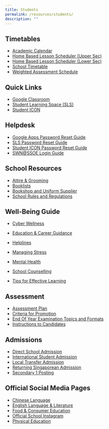 ```yaml
---
title: Students
permalink: /resources/students/
description: ""
---
```

Timetables
----------

*   [Academic Calendar](https://calendar.google.com/calendar/u/0/embed?src=c_k7p87vuspth3eedj4n2mair55g@group.calendar.google.com&ctz=Asia/Singapore)
*   [Home Based Lesson Scheduler (Upper Sec)](https://docs.google.com/spreadsheets/d/1x1Cezpsez216UctPwE2lLGUA4oqZyoGbWNltjtOAcDs/edit?usp=sharing)
*   [Home Based Lesson Scheduler (Lower Sec)](https://docs.google.com/spreadsheets/d/1HHoS_7IaTD-gqG91jqGgc60Ehn3MhNJgcfSlF7uHAAs/edit?usp=sharing)
*   [School Timetable](/resources/students/timetables/school-timetable/)
*   [Weighted Assessment Schedule](https://docs.google.com/spreadsheets/d/1S7lChpa_rMRRRJwkNGCqUNMqqJzcWTRenVWWpUSvCEc/edit#gid=1582931388)


Quick Links
-----------

*   [Google Classroom](https://classroom.google.com/)
*   [Student Learning Space (SLS)](https://vle.learning.moe.edu.sg/login)
*   [Student ICON](https://workspace.google.com/dashboard)

Helpdesk
--------

*   [Google Apps Password Reset Guide](/resources/students/helpdesk/google-apps-password-reset-guide)
*   [SLS Password Reset Guide](/resources/students/helpdesk/sls-password-reset-guide)
*   [Student ICON Password Reset Guide](https://tinyurl.com/pwrform-xmss)
*   [SWN@SSOE Login Guide](/resources/students/helpdesk/swn-at-ssoe-login-guide)

School Resources
----------------
*   [Attire & Grooming](/resources/students/school-resources/attire-n-grooming)
*   [Booklists](/resources/students/school-resources/bookshop-and-uniform-supplier)
*   [Bookshop and Uniform Supplier](/resources/students/school-resources/bookshop-and-uniform-supplier)
*   [School Rules and Regulations](/resources/students/school-resources/school-rules)

Well-Being Guide
----------------

*   [Cyber Wellness](https://drive.google.com/file/d/11uxMXxLACqCiZ1BCL5gUBjq-laxrYbR6/view)
*   [Education & Career Guidance](/files/Counselling/Xinmin%202021%20CAA120421.pdf)
*  [Helplines](/resources/students/well-being-guide/mental-health/helplines/)  
*   [Managing Stress](/files/Counselling/101%20ways%20to%20Cope%20with%20Stress-R3.pdf)
*  [Mental Health](/resources/students/well-being-guide/mental-health/101-ways-to-cope-with-stress/)

*   [School Counselling](/resources/students/well-being-guide/school-counselling/)
*  [Tips for Effective Learning](/resources/students/well-being-guide/tips-for-effective-learning/)

Assessment
----------

*   [Assessment Plan](/resources/students/assessment/assessment-plan-2021/)
*   [Criteria for Promotion](/resources/students/assessment/criteria-for-promotion/)
*  [End Of Year Examination Topics and Formats](/resources/students/assessment/end-of-year-examination-topics-and-formats/)
*   [Instructions to Candidates](/resources/students/assessment/instructions-to-candidates/)

Admissions
----------

*   [Direct School Admission](/resources/students/admissions/direct-school-admission)
*   [International Student Admission](/resources/students/admissions/international-student-admission)
*   [Local Transfer Admission](/resources/students/admissions/local-transfer-admission)
*   [Returning Singaporean Admission](/resources/students/admissions/returning-singaporean-admission)
*   [Secondary 1 Posting](https://sites.google.com/xinminss.edu.sg/e-registration-sec-1-2023/home)

Official Social Media Pages
---------------------------
*   [Chinese Language](https://www.instagram.com/xms_cl/)
*   [English Language & Literature](https://www.instagram.com/xmsenglish/)
*   [Food & Consumer Education](https://www.instagram.com/xmsnutritionandfoodscience/)
*   [Official School Instagram](https://www.instagram.com/xinminss/?hl=en)
*   [Physical Education](https://www.instagram.com/xms_pe/?hl=en)